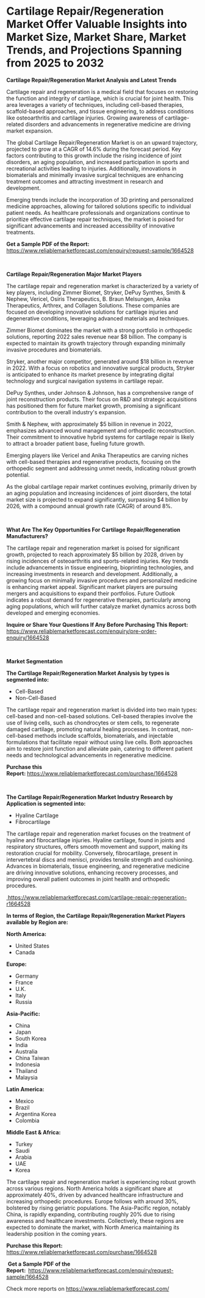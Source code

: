 <p><h1>Cartilage Repair/Regeneration Market Offer Valuable Insights into Market Size, Market Share, Market Trends, and Projections Spanning from 2025 to 2032</h1></p><p><strong>Cartilage Repair/Regeneration Market Analysis and Latest Trends</strong></p>
<p><p>Cartilage repair and regeneration is a medical field that focuses on restoring the function and integrity of cartilage, which is crucial for joint health. This area leverages a variety of techniques, including cell-based therapies, scaffold-based approaches, and tissue engineering, to address conditions like osteoarthritis and cartilage injuries. Growing awareness of cartilage-related disorders and advancements in regenerative medicine are driving market expansion.</p><p>The global Cartilage Repair/Regeneration Market is on an upward trajectory, projected to grow at a CAGR of 14.6% during the forecast period. Key factors contributing to this growth include the rising incidence of joint disorders, an aging population, and increased participation in sports and recreational activities leading to injuries. Additionally, innovations in biomaterials and minimally invasive surgical techniques are enhancing treatment outcomes and attracting investment in research and development.</p><p>Emerging trends include the incorporation of 3D printing and personalized medicine approaches, allowing for tailored solutions specific to individual patient needs. As healthcare professionals and organizations continue to prioritize effective cartilage repair techniques, the market is poised for significant advancements and increased accessibility of innovative treatments.</p></p>
<p><strong>Get a Sample PDF of the Report:&nbsp;</strong> <a href="https://www.reliablemarketforecast.com/enquiry/request-sample/1664528?utm_campaign=2780&utm_medium=2&utm_source=Github&utm_content=ia&utm_term=23032025&utm_id=cartilage-repairregeneration">https://www.reliablemarketforecast.com/enquiry/request-sample/1664528</a></p>
<p>&nbsp;</p>
<p><strong>Cartilage Repair/Regeneration Major Market Players</strong></p>
<p><p>The cartilage repair and regeneration market is characterized by a variety of key players, including Zimmer Biomet, Stryker, DePuy Synthes, Smith & Nephew, Vericel, Osiris Therapeutics, B. Braun Melsungen, Anika Therapeutics, Arthrex, and Collagen Solutions. These companies are focused on developing innovative solutions for cartilage injuries and degenerative conditions, leveraging advanced materials and techniques.</p><p>Zimmer Biomet dominates the market with a strong portfolio in orthopedic solutions, reporting 2022 sales revenue near $8 billion. The company is expected to maintain its growth trajectory through expanding minimally invasive procedures and biomaterials.</p><p>Stryker, another major competitor, generated around $18 billion in revenue in 2022. With a focus on robotics and innovative surgical products, Stryker is anticipated to enhance its market presence by integrating digital technology and surgical navigation systems in cartilage repair.</p><p>DePuy Synthes, under Johnson & Johnson, has a comprehensive range of joint reconstruction products. Their focus on R&D and strategic acquisitions has positioned them for future market growth, promising a significant contribution to the overall industry's expansion.</p><p>Smith & Nephew, with approximately $5 billion in revenue in 2022, emphasizes advanced wound management and orthopedic reconstruction. Their commitment to innovative hybrid systems for cartilage repair is likely to attract a broader patient base, fueling future growth.</p><p>Emerging players like Vericel and Anika Therapeutics are carving niches with cell-based therapies and regenerative products, focusing on the orthopedic segment and addressing unmet needs, indicating robust growth potential.</p><p>As the global cartilage repair market continues evolving, primarily driven by an aging population and increasing incidences of joint disorders, the total market size is projected to expand significantly, surpassing $4 billion by 2026, with a compound annual growth rate (CAGR) of around 8%.</p></p>
<p>&nbsp;</p>
<p><strong>What Are The Key Opportunities For Cartilage Repair/Regeneration Manufacturers?</strong></p>
<p><p>The cartilage repair and regeneration market is poised for significant growth, projected to reach approximately $5 billion by 2028, driven by rising incidences of osteoarthritis and sports-related injuries. Key trends include advancements in tissue engineering, bioprinting technologies, and increasing investments in research and development. Additionally, a growing focus on minimally invasive procedures and personalized medicine is enhancing market appeal. Significant market players are pursuing mergers and acquisitions to expand their portfolios. Future Outlook indicates a robust demand for regenerative therapies, particularly among aging populations, which will further catalyze market dynamics across both developed and emerging economies.</p></p>
<p><strong>Inquire or Share Your Questions If Any Before Purchasing This Report:</strong> <a href="https://www.reliablemarketforecast.com/enquiry/pre-order-enquiry/1664528?utm_campaign=2780&utm_medium=2&utm_source=Github&utm_content=ia&utm_term=23032025&utm_id=cartilage-repairregeneration">https://www.reliablemarketforecast.com/enquiry/pre-order-enquiry/1664528</a></p>
<p>&nbsp;</p>
<p><strong>Market Segmentation</strong></p>
<p><strong>The Cartilage Repair/Regeneration Market Analysis by types is segmented into:</strong></p>
<p><ul><li>Cell-Based</li><li>Non-Cell-Based</li></ul></p>
<p><p>The cartilage repair and regeneration market is divided into two main types: cell-based and non-cell-based solutions. Cell-based therapies involve the use of living cells, such as chondrocytes or stem cells, to regenerate damaged cartilage, promoting natural healing processes. In contrast, non-cell-based methods include scaffolds, biomaterials, and injectable formulations that facilitate repair without using live cells. Both approaches aim to restore joint function and alleviate pain, catering to different patient needs and technological advancements in regenerative medicine.</p></p>
<p><strong>Purchase this Report:&nbsp;</strong><a href="https://www.reliablemarketforecast.com/purchase/1664528?utm_campaign=2780&utm_medium=2&utm_source=Github&utm_content=ia&utm_term=23032025&utm_id=cartilage-repairregeneration">https://www.reliablemarketforecast.com/purchase/1664528</a></p>
<p>&nbsp;</p>
<p><strong>The Cartilage Repair/Regeneration Market Industry Research by Application is segmented into:</strong></p>
<p><ul><li>Hyaline Cartilage</li><li>Fibrocartilage</li></ul></p>
<p><p>The cartilage repair and regeneration market focuses on the treatment of hyaline and fibrocartilage injuries. Hyaline cartilage, found in joints and respiratory structures, offers smooth movement and support, making its restoration crucial for mobility. Conversely, fibrocartilage, present in intervertebral discs and menisci, provides tensile strength and cushioning. Advances in biomaterials, tissue engineering, and regenerative medicine are driving innovative solutions, enhancing recovery processes, and improving overall patient outcomes in joint health and orthopedic procedures.</p></p>
<p><a href="https://www.reliablemarketforecast.com/cartilage-repair-regeneration-r1664528?utm_campaign=2780&utm_medium=2&utm_source=Github&utm_content=ia&utm_term=23032025&utm_id=cartilage-repairregeneration">&nbsp;https://www.reliablemarketforecast.com/cartilage-repair-regeneration-r1664528</a></p>
<p><strong>In terms of Region, the Cartilage Repair/Regeneration Market Players available by Region are:</strong></p>
<p>
    <p> <strong> North America: </strong>
        <ul>
            <li>United States</li>
            <li>Canada</li>
        </ul>
        </p> 
    <p> <strong> Europe: </strong>
        <ul>
            <li>Germany</li>
            <li>France</li>
            <li>U.K.</li>
            <li>Italy</li>
            <li>Russia</li>
        </ul>
        </p> 
    <p> <strong> Asia-Pacific: </strong>
        <ul>
            <li>China</li>
            <li>Japan</li>
            <li>South Korea</li>
            <li>India</li>
            <li>Australia</li>
            <li>China Taiwan</li>
            <li>Indonesia</li>
            <li>Thailand</li>
            <li>Malaysia</li>
        </ul>
        </p> 
    <p> <strong> Latin America: </strong>
        <ul>
            <li>Mexico</li>
            <li>Brazil</li>
            <li>Argentina Korea</li>
            <li>Colombia</li>
        </ul>
        </p> 
    <p> <strong> Middle East & Africa: </strong>
        <ul>
            <li>Turkey</li>
            <li>Saudi</li>
            <li>Arabia</li>
            <li>UAE</li>
            <li>Korea</li>
        </ul>
    </p>
    </p>
<p><p>The cartilage repair and regeneration market is experiencing robust growth across various regions. North America holds a significant share at approximately 40%, driven by advanced healthcare infrastructure and increasing orthopedic procedures. Europe follows with around 30%, bolstered by rising geriatric populations. The Asia-Pacific region, notably China, is rapidly expanding, contributing roughly 20% due to rising awareness and healthcare investments. Collectively, these regions are expected to dominate the market, with North America maintaining its leadership position in the coming years.</p></p>
<p><strong>Purchase this Report: </strong><a href="https://www.reliablemarketforecast.com/purchase/1664528?utm_campaign=2780&utm_medium=2&utm_source=Github&utm_content=ia&utm_term=23032025&utm_id=cartilage-repairregeneration">https://www.reliablemarketforecast.com/purchase/1664528</a></p>
<p>&nbsp;<strong>Get a Sample PDF of the Report:&nbsp;&nbsp;</strong><a href="https://www.reliablemarketforecast.com/enquiry/request-sample/1664528?utm_campaign=2780&utm_medium=2&utm_source=Github&utm_content=ia&utm_term=23032025&utm_id=cartilage-repairregeneration">https://www.reliablemarketforecast.com/enquiry/request-sample/1664528</a></p>
<p><strong></strong></p>
<p>Check more reports on <a href="https://www.reliablemarketforecast.com/?utm_campaign=2780&utm_medium=2&utm_source=Github&utm_content=ia&utm_term=23032025&utm_id=cartilage-repairregeneration">https://www.reliablemarketforecast.com/</a></p>
